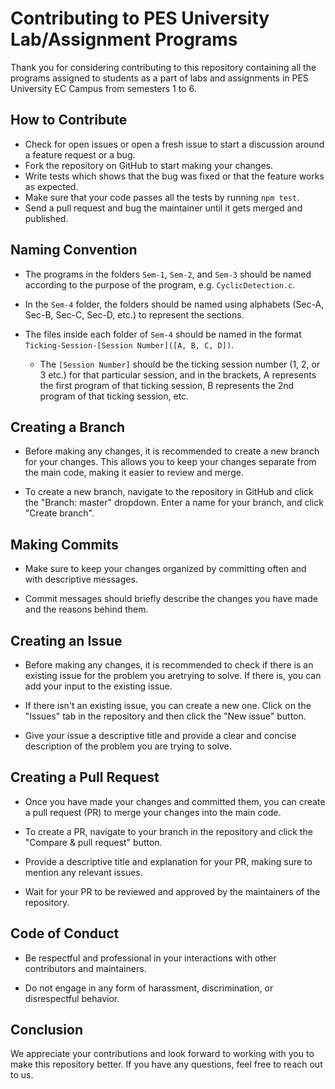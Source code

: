 # Contributing to PES University Lab/Assignment Programs

Thank you for considering contributing to this repository containing all the programs assigned to students as a part of labs and assignments in PES University EC Campus from semesters 1 to 6.

## How to Contribute

- Check for open issues or open a fresh issue to start a discussion around a feature request or a bug.
- Fork the repository on GitHub to start making your changes.
- Write tests which shows that the bug was fixed or that the feature works as expected.
- Make sure that your code passes all the tests by running `npm test`.
- Send a pull request and bug the maintainer until it gets merged and published.

## Naming Convention

- The programs in the folders `Sem-1`, `Sem-2`, and `Sem-3` should be named according to the purpose of the program, e.g. `CyclicDetection.c`.

- In the `Sem-4` folder, the folders should be named using alphabets (Sec-A, Sec-B, Sec-C, Sec-D, etc.) to represent the sections.

- The files inside each folder of `Sem-4` should be named in the format `Ticking-Session-[Session Number]([A, B, C, D])`.
  - The `[Session Number]` should be the ticking session number (1, 2, or 3 etc.) for that particular session, and in the brackets, A represents the first program of that ticking session, B represents the 2nd program of that ticking session, etc.

## Creating a Branch

- Before making any changes, it is recommended to create a new branch for your changes. This allows you to keep your changes separate from the main code, making it easier to review and merge.

- To create a new branch, navigate to the repository in GitHub and click the "Branch: master" dropdown. Enter a name for your branch, and click "Create branch".

## Making Commits

- Make sure to keep your changes organized by committing often and with descriptive messages.

- Commit messages should briefly describe the changes you have made and the reasons behind them.

## Creating an Issue

- Before making any changes, it is recommended to check if there is an existing issue for the problem you aretrying to solve. If there is, you can add your input to the existing issue.

- If there isn't an existing issue, you can create a new one. Click on the "Issues" tab in the repository and then click the "New issue" button.

- Give your issue a descriptive title and provide a clear and concise description of the problem you are trying to solve.

## Creating a Pull Request

- Once you have made your changes and committed them, you can create a pull request (PR) to merge your changes into the main code.

- To create a PR, navigate to your branch in the repository and click the "Compare & pull request" button.

- Provide a descriptive title and explanation for your PR, making sure to mention any relevant issues.

- Wait for your PR to be reviewed and approved by the maintainers of the repository.

## Code of Conduct

- Be respectful and professional in your interactions with other contributors and maintainers.

- Do not engage in any form of harassment, discrimination, or disrespectful behavior.

## Conclusion

We appreciate your contributions and look forward to working with you to make this repository better. If you have any questions, feel free to reach out to us.
